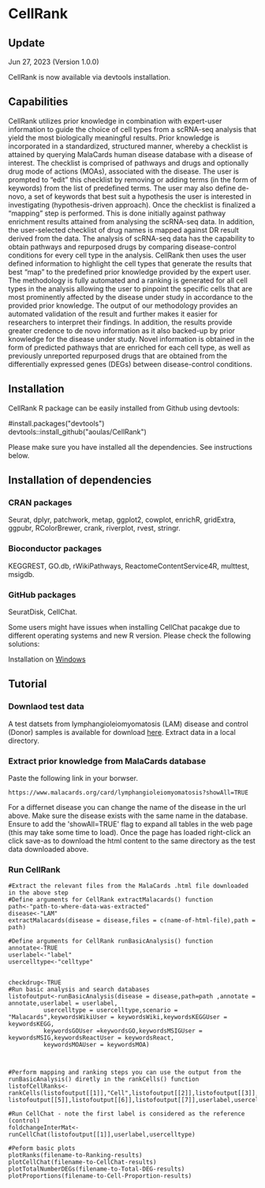 # CellRank
## Update
Jun 27, 2023 (Version 1.0.0)

CellRank is now available via devtools installation. 

## Capabilities
CellRank utilizes prior knowledge in combination with expert-user information to guide the choice of cell types from a scRNA-seq analysis that yield the most biologically meaningful results. Prior knowledge is incorporated in a standardized, structured manner, whereby a checklist is attained by querying MalaCards human disease database with a disease of interest. The checklist is comprised of pathways and drugs and optionally drug mode of actions (MOAs), associated with the disease. The user is prompted to “edit” this checklist by removing or adding terms (in the form of keywords) from the list of predefined terms. The user may also define de-novo, a set of keywords that best suit a hypothesis the user is interested in investigating (hypothesis-driven approach). Once the checklist is finalized a “mapping” step is performed. This is done initially against pathway enrichment results attained from analysing the scRNA-seq data. In addition, the user-selected checklist of drug names is mapped against DR result derived from the data. The analysis of scRNA-seq data has the capability to obtain pathways and repurposed drugs by comparing disease-control conditions for every cell type in the analysis. CellRank then uses the user defined information to highlight the cell types that generate the results that best “map” to the predefined prior knowledge provided by the expert user. The methodology is fully automated and a ranking is generated for all cell types in the analysis allowing the user to pinpoint the specific cells that are most prominently affected by the disease under study in accordance to the provided prior knowledge.  The output of our methodology provides an automated validation of the result and further makes it easier for researchers to interpret their findings. In addition, the results provide greater credence to de novo information as it also backed-up by prior knowledge for the disease under study. Novel information is obtained in the form of predicted pathways that are enriched for each cell type, as well as previously unreported repurposed drugs that are obtained from the differentially expressed genes (DEGs) between disease-control conditions.   

## Installation
CellRank R package can be easily installed from Github using devtools:

#install.packages("devtools")\
devtools::install_github("aoulas/CellRank")

Please make sure you have installed all the dependencies. See instructions below.

## Installation of dependencies
### CRAN packages
Seurat, dplyr, patchwork, metap, ggplot2, cowplot, enrichR, gridExtra, ggpubr, RColorBrewer, crank, riverplot, rvest, stringr.
### Bioconductor packages
KEGGREST, GO.db, rWikiPathways, ReactomeContentService4R, multtest, msigdb.
### GitHub packages
SeuratDisk, CellChat.

Some users might have issues when installing CellChat pacakge due to different operating systems and new R version. Please check the following solutions:

Installation on [Windows](https://github.com/sqjin/CellChat/issues/5)

## Tutorial
### Downlaod test data 
A test datsets from lymphangioleiomyomatosis (LAM) disease and control (Donor) samples is available for download [here](https://bioinformatics.cing.ac.cy/downloads/scRNA/LAM.tar.gz). Extract data in a local directory.

### Extract prior knowledge from MalaCards database
Paste the following link in your borwser.
```
https://www.malacards.org/card/lymphangioleiomyomatosis?showAll=TRUE
```
For a differnet disease you can change the name of the disease in the url above. Make sure the disease exists with the same name in the database. Ensure to add the 'showAll=TRUE' flag to expand all tables in the web page (this may take some time to load). Once the page has loaded right-click an click save-as to download the html content to the same directory as the test data downloaded above.

### Run CellRank
```
#Extract the relevant files from the MalaCards .html file downloaded in the above step
#Define arguments for CellRank extractMalacards() function
path<-"path-to-where-data-was-extracted"
disease<-"LAM"
extractMalacards(disease = disease,files = c(name-of-html-file),path = path)

#Define arguments for CellRank runBasicAnalysis() function
annotate<-TRUE
userlabel<-"label"
usercelltype<-"celltype"


checkdrug<-TRUE
#Run basic analysis and search databases
listofoutput<-runBasicAnalysis(disease = disease,path=path ,annotate = annotate,userlabel = userlabel,
          usercelltype = usercelltype,scenario = "Malacards",keywordsWikiUser = keywordsWiki,keywordsKEGGUser = keywordsKEGG,
          keywordsGOUser =keywordsGO,keywordsMSIGUser = keywordsMSIG,keywordsReactUser = keywordsReact,
          keywordsMOAUser = keywordsMOA)



#Perform mapping and ranking steps you can use the output from the runBasicAnalysis() diretly in the rankCells() function
listofCellRanks<-rankCells(listofoutput[[1]],"Cell",listofoutput[[2]],listofoutput[[3]],listofoutput[[4]],
listofoutput[[5]],listofoutput[[6]],listofoutput[[7]],userlabel,usercelltype,12,12,12,checkdrug,scenario="Malacards")

#Run CellChat - note the first label is considered as the reference (control)
foldchangeInterMat<-runCellChat(listofoutput[[1]],userlabel,usercelltype)

#Peform basic plots
plotRanks(filename-to-Ranking-results)
plotCellChat(filename-to-CellChat-results)
plotTotalNumberDEGs(filename-to-Total-DEG-results)
plotProportions(filename-to-Cell-Proportion-results)
```





